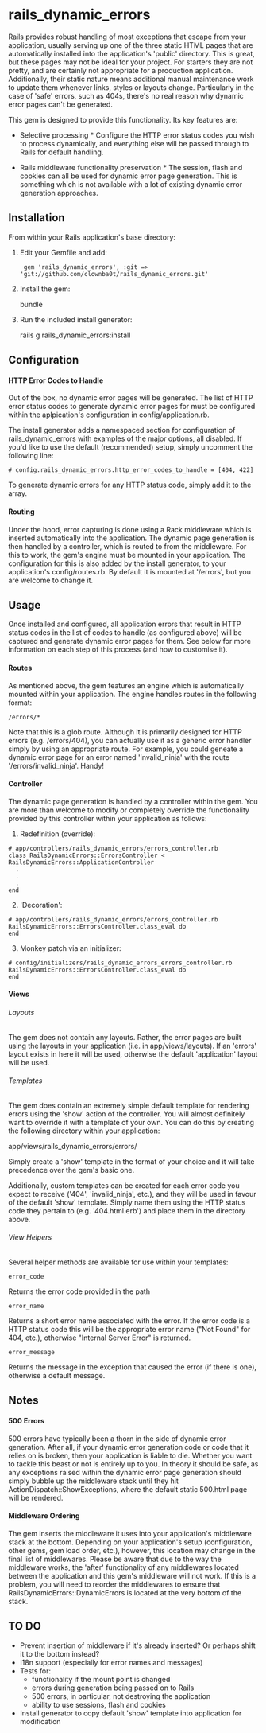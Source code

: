 rails_dynamic_errors
====================

Rails provides robust handling of most exceptions that escape from your application, usually serving up one of the three static HTML pages that are automatically installed into the application's 'public' directory. This is great, but these pages may not be ideal for your project. For starters they are not pretty, and are certainly not appropriate for a production application. Additionally, their static nature means additional manual maintenance work to update them whenever links, styles or layouts change. Particularly in the case of 'safe' errors, such as 404s, there's no real reason why dynamic error pages can't be generated.

This gem is designed to provide this functionality. Its key features are:

* Selective processing *
Configure the HTTP error status codes you wish to process dynamically, and everything else will be passed through to Rails for default handling.

* Rails middleware functionality preservation *
The session, flash and cookies can all be used for dynamic error page generation. This is something which is not available with a lot of existing dynamic error generation approaches.

## Installation

From within your Rails application's base directory:

1. Edit your Gemfile and add:

        gem 'rails_dynamic_errors', :git => 'git://github.com/clownba0t/rails_dynamic_errors.git'

2. Install the gem:

	bundle

3. Run the included install generator:

	rails g rails_dynamic_errors:install


## Configuration

#### HTTP Error Codes to Handle

Out of the box, no dynamic error pages will be generated. The list of HTTP error status codes to generate dynamic error pages for must be configured within the aplpication's configuration in config/application.rb.

The install generator adds a namespaced section for configuration of rails_dynamic_errors with examples of the major options, all disabled. If you'd like to use the default (recommended) setup, simply uncomment the following line:

    # config.rails_dynamic_errors.http_error_codes_to_handle = [404, 422]

To generate dynamic errors for any HTTP status code, simply add it to the array.

#### Routing

Under the hood, error capturing is done using a Rack middleware which is inserted automatically into the application. The dynamic page generation is then handled by a controller, which is routed to from the middleware. For this to work, the gem's engine must be mounted in your application. The configuration for this is also added by the install generator, to your application's config/routes.rb. By default it is mounted at '/errors', but you are welcome to change it.

## Usage

Once installed and configured, all application errors that result in HTTP status codes in the list of codes to handle (as configured above) will be captured and generate dynamic error pages for them. See below for more information on each step of this process (and how to customise it).

#### Routes

As mentioned above, the gem features an engine which is automatically mounted within your application. The engine handles routes in the following format:

`/errors/*`

Note that this is a glob route. Although it is primarily designed for HTTP errors (e.g. /errors/404), you can actually use it as a generic error handler simply by using an appropriate route. For example, you could geneate a dynamic error page for an error named 'invalid_ninja' with the route '/errors/invalid_ninja'. Handy!

#### Controller

The dynamic page generation is handled by a controller within the gem. You are more than welcome to modify or completely override the functionality provided by this controller within your application as follows:

1. Redefinition (override):

```
# app/controllers/rails_dynamic_errors/errors_controller.rb
class RailsDynamicErrors::ErrorsController < RailsDynamicErrors::ApplicationController
  .
  .
  .
end
```

2. 'Decoration':

```
# app/controllers/rails_dynamic_errors/errors_controller.rb
RailsDynamicErrors::ErrorsController.class_eval do
end
```

3. Monkey patch via an initializer:

```
# config/initializers/rails_dynamic_errors_errors_controller.rb
RailsDynamicErrors::ErrorsController.class_eval do
end
```

#### Views

###### Layouts

The gem does not contain any layouts. Rather, the error pages are built using the layouts in your application (i.e. in app/views/layouts). If an 'errors' layout exists in here it will be used, otherwise the default 'application' layout will be used.

###### Templates

The gem does contain an extremely simple default template for rendering errors using the 'show' action of the controller. You will almost definitely want to override it with a template of your own. You can do this by creating the following directory within your application:

app/views/rails_dynamic_errors/errors/

Simply create a 'show' template in the format of your choice and it will take precedence over the gem's basic one.

Additionally, custom templates can be created for each error code you expect to receive ('404', 'invalid_ninja', etc.), and they will be used in favour of the default 'show' template. Simply name them using the HTTP status code they pertain to (e.g. '404.html.erb') and place them in the directory above.

###### View Helpers

Several helper methods are available for use within your templates:

`error_code`

Returns the error code provided in the path

`error_name`

Returns a short error name associated with the error. If the error code is a HTTP status code this will be the appropriate error name ("Not Found" for 404, etc.), otherwise "Internal Server Error" is returned.

`error_message`

Returns the message in the exception that caused the error (if there is one), otherwise a default message.

## Notes

#### 500 Errors

500 errors have typically been a thorn in the side of dynamic error generation. After all, if your dynamic error generation code or code that it relies on is broken, then your application is liable to die. Whether you want to tackle this beast or not is entirely up to you. In theory it should be safe, as any exceptions raised within the dynamic error page generation should simply bubble up the middleware stack until they hit ActionDispatch::ShowExceptions, where the default static 500.html page will be rendered.

#### Middleware Ordering

The gem inserts the middleware it uses into your application's middleware stack at the bottom. Depending on your application's setup (configuration, other gems, gem load order, etc.), however, this location may change in the final list of middlewares. Please be aware that due to the way the middleware works, the 'after' functionality of any middlewares located between the application and this gem's middleware will not work. If this is a problem, you will need to reorder the middlewares to ensure that RailsDynamicErrors::DynamicErrors is located at the very bottom of the stack.

## TO DO
* Prevent insertion of middleware if it's already inserted? Or perhaps shift it to the bottom instead?
* I18n support (especially for error names and messages)
* Tests for:
  * functionality if the mount point is changed
  * errors during generation being passed on to Rails
  * 500 errors, in particular, not destroying the application
  * ability to use sessions, flash and cookies
* Install generator to copy default 'show' template into application for modification
